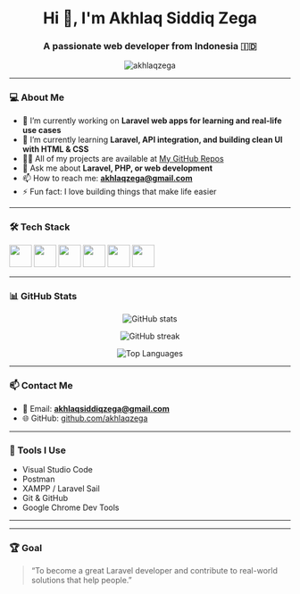 <h1 align="center">Hi 👋, I'm Akhlaq Siddiq Zega</h1>
<h3 align="center">A passionate web developer from Indonesia 🇮🇩</h3>

<p align="center">
  <img src="https://komarev.com/ghpvc/?username=akhlaqzega&label=Profile%20views&color=0e75b6&style=flat" alt="akhlaqzega" />
</p>

---

### 💻 About Me

- 🔭 I’m currently working on **Laravel web apps for learning and real-life use cases**
- 🌱 I’m currently learning **Laravel, API integration, and building clean UI with HTML & CSS**
- 👨‍💻 All of my projects are available at [My GitHub Repos](https://github.com/akhlaqzega?tab=repositories)
- 💬 Ask me about **Laravel, PHP, or web development**
- 📫 How to reach me: **akhlaqzega@gmail.com**
- ⚡ Fun fact: I love building things that make life easier

---

### 🛠️ Tech Stack

<p align="left">
  <img src="https://cdn.jsdelivr.net/gh/devicons/devicon/icons/php/php-original.svg" width="40" height="40" />
  <img src="https://cdn.jsdelivr.net/gh/devicons/devicon/icons/laravel/laravel-plain.svg" width="40" height="40" />
  <img src="https://cdn.jsdelivr.net/gh/devicons/devicon/icons/mysql/mysql-original.svg" width="40" height="40" />
  <img src="https://cdn.jsdelivr.net/gh/devicons/devicon/icons/html5/html5-original.svg" width="40" height="40" />
  <img src="https://cdn.jsdelivr.net/gh/devicons/devicon/icons/css3/css3-original.svg" width="40" height="40" />
  <img src="https://cdn.jsdelivr.net/gh/devicons/devicon/icons/bootstrap/bootstrap-original.svg" width="40" height="40" />
</p>

---

### 📊 GitHub Stats

<p align="center">
  <img src="https://github-readme-stats.vercel.app/api?username=akhlaqzega&show_icons=true&theme=tokyonight" alt="GitHub stats" />
</p>

<p align="center">
  <img src="https://github-readme-streak-stats.herokuapp.com/?user=akhlaqzega&theme=tokyonight" alt="GitHub streak" />
</p>

<p align="center">
  <img src="https://github-readme-stats.vercel.app/api/top-langs/?username=akhlaqzega&layout=compact&theme=tokyonight" alt="Top Languages" />
</p>

---

### 📫 Contact Me

- 📧 Email: **akhlaqsiddiqzega@gmail.com**
- 🌐 GitHub: [github.com/akhlaqzega](https://github.com/akhlaqzega)

---

### 🧰 Tools I Use

- Visual Studio Code
- Postman
- XAMPP / Laravel Sail
- Git & GitHub
- Google Chrome Dev Tools

---



---

### 🏆 Goal

> “To become a great Laravel developer and contribute to real-world solutions that help people.”

